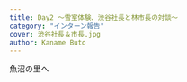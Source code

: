 ```yaml
---
title: Day2 〜雪室体験、渋谷社長と林市長の対談〜
category: "インターン報告"
cover: 渋谷社長＆市長.jpg
author: Kaname Buto
---
```


魚沼の里へ


